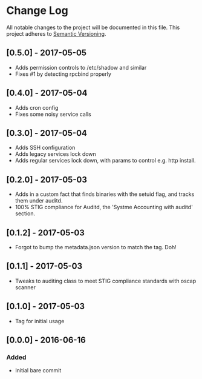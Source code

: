 # Change Log
All notable changes to the project will be documented in this file.
This project adheres to [Semantic Versioning](http://semver.org/).

## [0.5.0] - 2017-05-05
- Adds permission controls to /etc/shadow and similar
- Fixes #1 by detecting rpcbind properly

## [0.4.0] - 2017-05-04
- Adds cron config
- Fixes some noisy service calls

## [0.3.0] - 2017-05-04
- Adds SSH configuration
- Adds legacy services lock down
- Adds regular services lock down, with params to control e.g. http install.

## [0.2.0] - 2017-05-03
- Adds in a custom fact that finds binaries with the setuid flag, and tracks them under auditd.
- 100% STIG compliance for Auditd, the 'Systme Accounting with auditd' section.

## [0.1.2] - 2017-05-03
- Forgot to bump the metadata.json version to match the tag. Doh!

## [0.1.1] - 2017-05-03
- Tweaks to auditing class to meet STIG compliance standards with oscap scanner

## [0.1.0] - 2017-05-03
- Tag for initial usage

## [0.0.0] - 2016-06-16
### Added
- Initial bare commit
